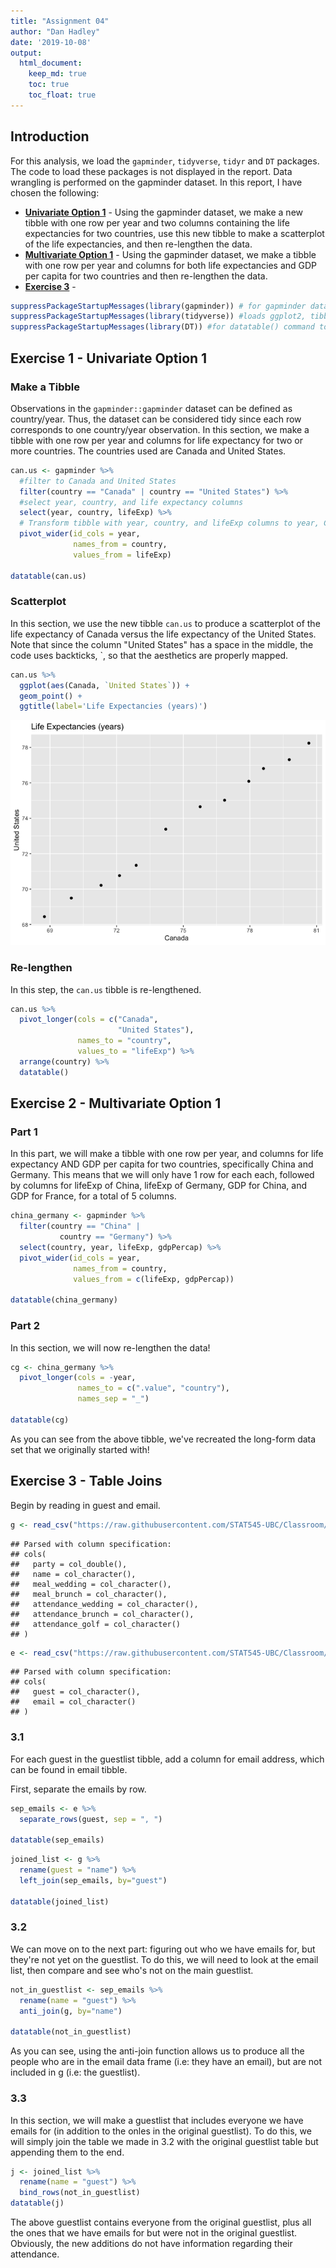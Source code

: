 ```yaml
---
title: "Assignment 04"
author: "Dan Hadley"
date: '2019-10-08'
output: 
  html_document:
    keep_md: true
    toc: true
    toc_float: true
---
```




## Introduction

For this analysis, we load the `gapminder`, `tidyverse`, `tidyr` and `DT` packages.  The code to load these packages is not displayed in the report.  Data wrangling is performed on the gapminder dataset.  In this report, I have chosen the following:

  * [__Univariate Option 1__](#exercise-1---univariate-option-1) - Using the gapminder dataset, we make a new tibble with one row per year and two columns containing the life expectancies for two countries, use this new tibble to make a scatterplot of the life expectancies, and then re-lengthen the data.
  * [__Multivariate Option 1__](#exercise-2---multivariate-option-1) - Using the gapminder dataset, we make a tibble with one row per year and columns for both life expectancies and GDP per capita for two countries and then re-lengthen the data.
  * [__Exercise 3__](#exercise-3---table-joins) - 


```r
suppressPackageStartupMessages(library(gapminder)) # for gapminder dataset
suppressPackageStartupMessages(library(tidyverse)) #loads ggplot2, tibble, tidyr, dplyr packages
suppressPackageStartupMessages(library(DT)) #for datatable() command to display datatables
```

## Exercise 1 - Univariate Option 1

### Make a Tibble

Observations in the `gapminder::gapminder` dataset can be defined as country/year.  Thus, the dataset can be considered tidy since each row corresponds to one country/year observation.  In this section, we make a tibble with one row per year and columns for life expectancy for two or more countries.  The countries used are Canada and United States.


```r
can.us <- gapminder %>% 
  #filter to Canada and United States
  filter(country == "Canada" | country == "United States") %>% 
  #select year, country, and life expectancy columns
  select(year, country, lifeExp) %>% 
  # Transform tibble with year, country, and lifeExp columns to year, Canada and United States with life expectancies
  pivot_wider(id_cols = year,
              names_from = country,
              values_from = lifeExp)

datatable(can.us)
```

<!--html_preserve--><div id="htmlwidget-21d508c054c8a92f47e4" style="width:100%;height:auto;" class="datatables html-widget"></div>
<script type="application/json" data-for="htmlwidget-21d508c054c8a92f47e4">{"x":{"filter":"none","data":[["1","2","3","4","5","6","7","8","9","10","11","12"],[1952,1957,1962,1967,1972,1977,1982,1987,1992,1997,2002,2007],[68.75,69.96,71.3,72.13,72.88,74.21,75.76,76.86,77.95,78.61,79.77,80.653],[68.44,69.49,70.21,70.76,71.34,73.38,74.65,75.02,76.09,76.81,77.31,78.242]],"container":"<table class=\"display\">\n  <thead>\n    <tr>\n      <th> <\/th>\n      <th>year<\/th>\n      <th>Canada<\/th>\n      <th>United States<\/th>\n    <\/tr>\n  <\/thead>\n<\/table>","options":{"columnDefs":[{"className":"dt-right","targets":[1,2,3]},{"orderable":false,"targets":0}],"order":[],"autoWidth":false,"orderClasses":false}},"evals":[],"jsHooks":[]}</script><!--/html_preserve-->

### Scatterplot

In this section, we use the new tibble `can.us` to produce a scatterplot of the life expectancy of Canada versus the life expectancy of the United States.  Note that since the column "United States" has a space in the middle, the code uses backticks, \`, so that the aesthetics are properly mapped.


```r
can.us %>% 
  ggplot(aes(Canada, `United States`)) +
  geom_point() +
  ggtitle(label='Life Expectancies (years)')
```

![Figure 1: Scatterplot of life expectancies between Canada and the United States](hw04_files/lifeExp-1.png)

### Re-lengthen 

In this step, the `can.us` tibble is re-lengthened.


```r
can.us %>% 
  pivot_longer(cols = c("Canada",
                        "United States"),
               names_to = "country",
               values_to = "lifeExp") %>% 
  arrange(country) %>% 
  datatable()
```

<!--html_preserve--><div id="htmlwidget-e54e30383a580db43b94" style="width:100%;height:auto;" class="datatables html-widget"></div>
<script type="application/json" data-for="htmlwidget-e54e30383a580db43b94">{"x":{"filter":"none","data":[["1","2","3","4","5","6","7","8","9","10","11","12","13","14","15","16","17","18","19","20","21","22","23","24"],[1952,1957,1962,1967,1972,1977,1982,1987,1992,1997,2002,2007,1952,1957,1962,1967,1972,1977,1982,1987,1992,1997,2002,2007],["Canada","Canada","Canada","Canada","Canada","Canada","Canada","Canada","Canada","Canada","Canada","Canada","United States","United States","United States","United States","United States","United States","United States","United States","United States","United States","United States","United States"],[68.75,69.96,71.3,72.13,72.88,74.21,75.76,76.86,77.95,78.61,79.77,80.653,68.44,69.49,70.21,70.76,71.34,73.38,74.65,75.02,76.09,76.81,77.31,78.242]],"container":"<table class=\"display\">\n  <thead>\n    <tr>\n      <th> <\/th>\n      <th>year<\/th>\n      <th>country<\/th>\n      <th>lifeExp<\/th>\n    <\/tr>\n  <\/thead>\n<\/table>","options":{"columnDefs":[{"className":"dt-right","targets":[1,3]},{"orderable":false,"targets":0}],"order":[],"autoWidth":false,"orderClasses":false}},"evals":[],"jsHooks":[]}</script><!--/html_preserve-->

## Exercise 2 - Multivariate Option 1

### Part 1

In this part, we will make a tibble with one row per year, and columns for life expectancy AND GDP per capita for two countries, specifically China and Germany. This means that we will only have 1 row for each each, followed by columns for lifeExp of China, lifeExp of Germany, GDP for China, and GDP for France, for a total of 5 columns.


```r
china_germany <- gapminder %>% 
  filter(country == "China" |
           country == "Germany") %>% 
  select(country, year, lifeExp, gdpPercap) %>% 
  pivot_wider(id_cols = year,
              names_from = country,
              values_from = c(lifeExp, gdpPercap))

datatable(china_germany)
```

<!--html_preserve--><div id="htmlwidget-0520da2b44405d539aab" style="width:100%;height:auto;" class="datatables html-widget"></div>
<script type="application/json" data-for="htmlwidget-0520da2b44405d539aab">{"x":{"filter":"none","data":[["1","2","3","4","5","6","7","8","9","10","11","12"],[1952,1957,1962,1967,1972,1977,1982,1987,1992,1997,2002,2007],[44,50.54896,44.50136,58.38112,63.11888,63.96736,65.525,67.274,68.69,70.426,72.028,72.961],[67.5,69.1,70.3,70.8,71,72.5,73.8,74.847,76.07,77.34,78.67,79.406],[400.448611,575.9870009,487.6740183,612.7056934,676.9000921,741.2374699,962.4213805,1378.904018,1655.784158,2289.234136,3119.280896,4959.114854],[7144.114393,10187.82665,12902.46291,14745.62561,18016.18027,20512.92123,22031.53274,24639.18566,26505.30317,27788.88416,30035.80198,32170.37442]],"container":"<table class=\"display\">\n  <thead>\n    <tr>\n      <th> <\/th>\n      <th>year<\/th>\n      <th>lifeExp_China<\/th>\n      <th>lifeExp_Germany<\/th>\n      <th>gdpPercap_China<\/th>\n      <th>gdpPercap_Germany<\/th>\n    <\/tr>\n  <\/thead>\n<\/table>","options":{"columnDefs":[{"className":"dt-right","targets":[1,2,3,4,5]},{"orderable":false,"targets":0}],"order":[],"autoWidth":false,"orderClasses":false}},"evals":[],"jsHooks":[]}</script><!--/html_preserve-->

### Part 2
In this section, we will now re-lengthen the data!


```r
cg <- china_germany %>% 
  pivot_longer(cols = -year,
               names_to = c(".value", "country"),
               names_sep = "_")

datatable(cg)
```

<!--html_preserve--><div id="htmlwidget-aec4d8932389667b14d9" style="width:100%;height:auto;" class="datatables html-widget"></div>
<script type="application/json" data-for="htmlwidget-aec4d8932389667b14d9">{"x":{"filter":"none","data":[["1","2","3","4","5","6","7","8","9","10","11","12","13","14","15","16","17","18","19","20","21","22","23","24"],[1952,1952,1957,1957,1962,1962,1967,1967,1972,1972,1977,1977,1982,1982,1987,1987,1992,1992,1997,1997,2002,2002,2007,2007],["China","Germany","China","Germany","China","Germany","China","Germany","China","Germany","China","Germany","China","Germany","China","Germany","China","Germany","China","Germany","China","Germany","China","Germany"],[44,67.5,50.54896,69.1,44.50136,70.3,58.38112,70.8,63.11888,71,63.96736,72.5,65.525,73.8,67.274,74.847,68.69,76.07,70.426,77.34,72.028,78.67,72.961,79.406],[400.448611,7144.114393,575.9870009,10187.82665,487.6740183,12902.46291,612.7056934,14745.62561,676.9000921,18016.18027,741.2374699,20512.92123,962.4213805,22031.53274,1378.904018,24639.18566,1655.784158,26505.30317,2289.234136,27788.88416,3119.280896,30035.80198,4959.114854,32170.37442]],"container":"<table class=\"display\">\n  <thead>\n    <tr>\n      <th> <\/th>\n      <th>year<\/th>\n      <th>country<\/th>\n      <th>lifeExp<\/th>\n      <th>gdpPercap<\/th>\n    <\/tr>\n  <\/thead>\n<\/table>","options":{"columnDefs":[{"className":"dt-right","targets":[1,3,4]},{"orderable":false,"targets":0}],"order":[],"autoWidth":false,"orderClasses":false}},"evals":[],"jsHooks":[]}</script><!--/html_preserve-->
As you can see from the above tibble, we've recreated the long-form data set that we originally started with!

## Exercise 3 - Table Joins

Begin by reading in guest and email.


```r
g <- read_csv("https://raw.githubusercontent.com/STAT545-UBC/Classroom/master/data/wedding/attend.csv")
```

```
## Parsed with column specification:
## cols(
##   party = col_double(),
##   name = col_character(),
##   meal_wedding = col_character(),
##   meal_brunch = col_character(),
##   attendance_wedding = col_character(),
##   attendance_brunch = col_character(),
##   attendance_golf = col_character()
## )
```

```r
e <- read_csv("https://raw.githubusercontent.com/STAT545-UBC/Classroom/master/data/wedding/emails.csv")
```

```
## Parsed with column specification:
## cols(
##   guest = col_character(),
##   email = col_character()
## )
```

### 3.1 
For each guest in the guestlist tibble, add a column for email address, which can be found in email tibble.

First, separate the emails by row.

```r
sep_emails <- e %>% 
  separate_rows(guest, sep = ", ")

datatable(sep_emails)
```

<!--html_preserve--><div id="htmlwidget-00f58f4b6748433c548a" style="width:100%;height:auto;" class="datatables html-widget"></div>
<script type="application/json" data-for="htmlwidget-00f58f4b6748433c548a">{"x":{"filter":"none","data":[["1","2","3","4","5","6","7","8","9","10","11","12","13","14","15","16","17","18","19","20","21","22","23","24","25","26","27","28"],["Sommer Medrano","Phillip Medrano","Blanka Medrano","Emaan Medrano","Blair Park","Nigel Webb","Sinead English","Ayra Marks","Jolene Welsh","Hayley Booker","Amayah Sanford","Erika Foley","Ciaron Acosta","Diana Stuart","Daisy-May Caldwell","Martin Caldwell","Violet Caldwell","Nazifa Caldwell","Eric Caldwell","Rosanna Bird","Kurtis Frost","Huma Stokes","Samuel Rutledge","Eddison Collier","Stewart Nicholls","Turner Jones","Albert Marshall","Vivian Marshall"],["sommm@gmail.com","sommm@gmail.com","sommm@gmail.com","sommm@gmail.com","bpark@gmail.com","bpark@gmail.com","singlish@hotmail.ca","marksa42@gmail.com","jw1987@hotmail.com","jw1987@hotmail.com","erikaaaaaa@gmail.com","erikaaaaaa@gmail.com","shining_ciaron@gmail.com","doodledianastu@gmail.com","caldwellfamily5212@gmail.com","caldwellfamily5212@gmail.com","caldwellfamily5212@gmail.com","caldwellfamily5212@gmail.com","caldwellfamily5212@gmail.com","rosy1987b@gmail.com","rosy1987b@gmail.com","humastokes@gmail.com","humastokes@gmail.com","eddison.collier@gmail.com","eddison.collier@gmail.com","tjjones12@hotmail.ca","themarshallfamily1234@gmail.com","themarshallfamily1234@gmail.com"]],"container":"<table class=\"display\">\n  <thead>\n    <tr>\n      <th> <\/th>\n      <th>guest<\/th>\n      <th>email<\/th>\n    <\/tr>\n  <\/thead>\n<\/table>","options":{"order":[],"autoWidth":false,"orderClasses":false,"columnDefs":[{"orderable":false,"targets":0}]}},"evals":[],"jsHooks":[]}</script><!--/html_preserve-->


```r
joined_list <- g %>% 
  rename(guest = "name") %>% 
  left_join(sep_emails, by="guest")

datatable(joined_list)
```

<!--html_preserve--><div id="htmlwidget-8108529e3259f45942df" style="width:100%;height:auto;" class="datatables html-widget"></div>
<script type="application/json" data-for="htmlwidget-8108529e3259f45942df">{"x":{"filter":"none","data":[["1","2","3","4","5","6","7","8","9","10","11","12","13","14","15","16","17","18","19","20","21","22","23","24","25","26","27","28","29","30"],[1,1,1,1,2,2,3,4,5,5,5,6,6,7,7,8,9,10,11,12,12,12,12,12,13,13,14,14,15,15],["Sommer Medrano","Phillip Medrano","Blanka Medrano","Emaan Medrano","Blair Park","Nigel Webb","Sinead English","Ayra Marks","Atlanta Connolly","Denzel Connolly","Chanelle Shah","Jolene Welsh","Hayley Booker","Amayah Sanford","Erika Foley","Ciaron Acosta","Diana Stuart","Cosmo Dunkley","Cai Mcdaniel","Daisy-May Caldwell","Martin Caldwell","Violet Caldwell","Nazifa Caldwell","Eric Caldwell","Rosanna Bird","Kurtis Frost","Huma Stokes","Samuel Rutledge","Eddison Collier","Stewart Nicholls"],["PENDING","vegetarian","chicken","PENDING","chicken",null,"PENDING","vegetarian","PENDING","fish","chicken",null,"vegetarian",null,"PENDING","PENDING","vegetarian","PENDING","fish","chicken","PENDING","PENDING","chicken","chicken","vegetarian","PENDING",null,"chicken","PENDING","chicken"],["PENDING","Menu C","Menu A","PENDING","Menu C",null,"PENDING","Menu B","PENDING","Menu B","Menu C",null,"Menu C","PENDING","PENDING","Menu A","Menu C","PENDING","Menu C","Menu B","PENDING","PENDING","PENDING","Menu B","Menu C","PENDING",null,"Menu C","PENDING","Menu B"],["PENDING","CONFIRMED","CONFIRMED","PENDING","CONFIRMED","CANCELLED","PENDING","PENDING","PENDING","CONFIRMED","CONFIRMED","CANCELLED","CONFIRMED","CANCELLED","PENDING","PENDING","CONFIRMED","PENDING","CONFIRMED","CONFIRMED","PENDING","PENDING","PENDING","CONFIRMED","CONFIRMED","PENDING","CANCELLED","CONFIRMED","PENDING","CONFIRMED"],["PENDING","CONFIRMED","CONFIRMED","PENDING","CONFIRMED","CANCELLED","PENDING","PENDING","PENDING","CONFIRMED","CONFIRMED","CANCELLED","CONFIRMED","PENDING","PENDING","PENDING","CONFIRMED","PENDING","CONFIRMED","CONFIRMED","PENDING","PENDING","PENDING","CONFIRMED","CONFIRMED","PENDING","CANCELLED","CONFIRMED","PENDING","CONFIRMED"],["PENDING","CONFIRMED","CONFIRMED","PENDING","CONFIRMED","CANCELLED","PENDING","PENDING","PENDING","CONFIRMED","CONFIRMED","CANCELLED","CONFIRMED","PENDING","PENDING","PENDING","CONFIRMED","PENDING","CONFIRMED","CONFIRMED","PENDING","PENDING","PENDING","CONFIRMED","CONFIRMED","PENDING","CANCELLED","CONFIRMED","PENDING","CONFIRMED"],["sommm@gmail.com","sommm@gmail.com","sommm@gmail.com","sommm@gmail.com","bpark@gmail.com","bpark@gmail.com","singlish@hotmail.ca","marksa42@gmail.com",null,null,null,"jw1987@hotmail.com","jw1987@hotmail.com","erikaaaaaa@gmail.com","erikaaaaaa@gmail.com","shining_ciaron@gmail.com","doodledianastu@gmail.com",null,null,"caldwellfamily5212@gmail.com","caldwellfamily5212@gmail.com","caldwellfamily5212@gmail.com","caldwellfamily5212@gmail.com","caldwellfamily5212@gmail.com","rosy1987b@gmail.com","rosy1987b@gmail.com","humastokes@gmail.com","humastokes@gmail.com","eddison.collier@gmail.com","eddison.collier@gmail.com"]],"container":"<table class=\"display\">\n  <thead>\n    <tr>\n      <th> <\/th>\n      <th>party<\/th>\n      <th>guest<\/th>\n      <th>meal_wedding<\/th>\n      <th>meal_brunch<\/th>\n      <th>attendance_wedding<\/th>\n      <th>attendance_brunch<\/th>\n      <th>attendance_golf<\/th>\n      <th>email<\/th>\n    <\/tr>\n  <\/thead>\n<\/table>","options":{"columnDefs":[{"className":"dt-right","targets":1},{"orderable":false,"targets":0}],"order":[],"autoWidth":false,"orderClasses":false}},"evals":[],"jsHooks":[]}</script><!--/html_preserve-->

### 3.2
We can move on to the next part: figuring out who we have emails for, but they're not yet on the guestlist. To do this, we will need to look at the email list, then compare and see who's not on the main guestlist.


```r
not_in_guestlist <- sep_emails %>%  
  rename(name = "guest") %>% 
  anti_join(g, by="name")

datatable(not_in_guestlist)
```

<!--html_preserve--><div id="htmlwidget-d8adfadc2541e8b1ca8b" style="width:100%;height:auto;" class="datatables html-widget"></div>
<script type="application/json" data-for="htmlwidget-d8adfadc2541e8b1ca8b">{"x":{"filter":"none","data":[["1","2","3"],["Turner Jones","Albert Marshall","Vivian Marshall"],["tjjones12@hotmail.ca","themarshallfamily1234@gmail.com","themarshallfamily1234@gmail.com"]],"container":"<table class=\"display\">\n  <thead>\n    <tr>\n      <th> <\/th>\n      <th>name<\/th>\n      <th>email<\/th>\n    <\/tr>\n  <\/thead>\n<\/table>","options":{"order":[],"autoWidth":false,"orderClasses":false,"columnDefs":[{"orderable":false,"targets":0}]}},"evals":[],"jsHooks":[]}</script><!--/html_preserve-->

As you can see, using the anti-join function allows us to produce all the people who are in the email data frame (i.e: they have an email), but are not included in g (i.e: the guestlist). 

### 3.3 
In this section, we will make a guestlist that includes everyone we have emails for (in addition to the onles in the original guestlist). To do this, we will simply join the table we made in 3.2 with the original guestlist table but appending them to the end. 


```r
j <- joined_list %>% 
  rename(name = "guest") %>% 
  bind_rows(not_in_guestlist)
datatable(j)
```

<!--html_preserve--><div id="htmlwidget-0642ce2875b58b1e8286" style="width:100%;height:auto;" class="datatables html-widget"></div>
<script type="application/json" data-for="htmlwidget-0642ce2875b58b1e8286">{"x":{"filter":"none","data":[["1","2","3","4","5","6","7","8","9","10","11","12","13","14","15","16","17","18","19","20","21","22","23","24","25","26","27","28","29","30","31","32","33"],[1,1,1,1,2,2,3,4,5,5,5,6,6,7,7,8,9,10,11,12,12,12,12,12,13,13,14,14,15,15,null,null,null],["Sommer Medrano","Phillip Medrano","Blanka Medrano","Emaan Medrano","Blair Park","Nigel Webb","Sinead English","Ayra Marks","Atlanta Connolly","Denzel Connolly","Chanelle Shah","Jolene Welsh","Hayley Booker","Amayah Sanford","Erika Foley","Ciaron Acosta","Diana Stuart","Cosmo Dunkley","Cai Mcdaniel","Daisy-May Caldwell","Martin Caldwell","Violet Caldwell","Nazifa Caldwell","Eric Caldwell","Rosanna Bird","Kurtis Frost","Huma Stokes","Samuel Rutledge","Eddison Collier","Stewart Nicholls","Turner Jones","Albert Marshall","Vivian Marshall"],["PENDING","vegetarian","chicken","PENDING","chicken",null,"PENDING","vegetarian","PENDING","fish","chicken",null,"vegetarian",null,"PENDING","PENDING","vegetarian","PENDING","fish","chicken","PENDING","PENDING","chicken","chicken","vegetarian","PENDING",null,"chicken","PENDING","chicken",null,null,null],["PENDING","Menu C","Menu A","PENDING","Menu C",null,"PENDING","Menu B","PENDING","Menu B","Menu C",null,"Menu C","PENDING","PENDING","Menu A","Menu C","PENDING","Menu C","Menu B","PENDING","PENDING","PENDING","Menu B","Menu C","PENDING",null,"Menu C","PENDING","Menu B",null,null,null],["PENDING","CONFIRMED","CONFIRMED","PENDING","CONFIRMED","CANCELLED","PENDING","PENDING","PENDING","CONFIRMED","CONFIRMED","CANCELLED","CONFIRMED","CANCELLED","PENDING","PENDING","CONFIRMED","PENDING","CONFIRMED","CONFIRMED","PENDING","PENDING","PENDING","CONFIRMED","CONFIRMED","PENDING","CANCELLED","CONFIRMED","PENDING","CONFIRMED",null,null,null],["PENDING","CONFIRMED","CONFIRMED","PENDING","CONFIRMED","CANCELLED","PENDING","PENDING","PENDING","CONFIRMED","CONFIRMED","CANCELLED","CONFIRMED","PENDING","PENDING","PENDING","CONFIRMED","PENDING","CONFIRMED","CONFIRMED","PENDING","PENDING","PENDING","CONFIRMED","CONFIRMED","PENDING","CANCELLED","CONFIRMED","PENDING","CONFIRMED",null,null,null],["PENDING","CONFIRMED","CONFIRMED","PENDING","CONFIRMED","CANCELLED","PENDING","PENDING","PENDING","CONFIRMED","CONFIRMED","CANCELLED","CONFIRMED","PENDING","PENDING","PENDING","CONFIRMED","PENDING","CONFIRMED","CONFIRMED","PENDING","PENDING","PENDING","CONFIRMED","CONFIRMED","PENDING","CANCELLED","CONFIRMED","PENDING","CONFIRMED",null,null,null],["sommm@gmail.com","sommm@gmail.com","sommm@gmail.com","sommm@gmail.com","bpark@gmail.com","bpark@gmail.com","singlish@hotmail.ca","marksa42@gmail.com",null,null,null,"jw1987@hotmail.com","jw1987@hotmail.com","erikaaaaaa@gmail.com","erikaaaaaa@gmail.com","shining_ciaron@gmail.com","doodledianastu@gmail.com",null,null,"caldwellfamily5212@gmail.com","caldwellfamily5212@gmail.com","caldwellfamily5212@gmail.com","caldwellfamily5212@gmail.com","caldwellfamily5212@gmail.com","rosy1987b@gmail.com","rosy1987b@gmail.com","humastokes@gmail.com","humastokes@gmail.com","eddison.collier@gmail.com","eddison.collier@gmail.com","tjjones12@hotmail.ca","themarshallfamily1234@gmail.com","themarshallfamily1234@gmail.com"]],"container":"<table class=\"display\">\n  <thead>\n    <tr>\n      <th> <\/th>\n      <th>party<\/th>\n      <th>name<\/th>\n      <th>meal_wedding<\/th>\n      <th>meal_brunch<\/th>\n      <th>attendance_wedding<\/th>\n      <th>attendance_brunch<\/th>\n      <th>attendance_golf<\/th>\n      <th>email<\/th>\n    <\/tr>\n  <\/thead>\n<\/table>","options":{"columnDefs":[{"className":"dt-right","targets":1},{"orderable":false,"targets":0}],"order":[],"autoWidth":false,"orderClasses":false}},"evals":[],"jsHooks":[]}</script><!--/html_preserve-->

The above guestlist contains everyone from the original guestlist, plus all the ones that we have emails for but were not in the original guestlist. Obviously, the new additions do not have information regarding their attendance. 


